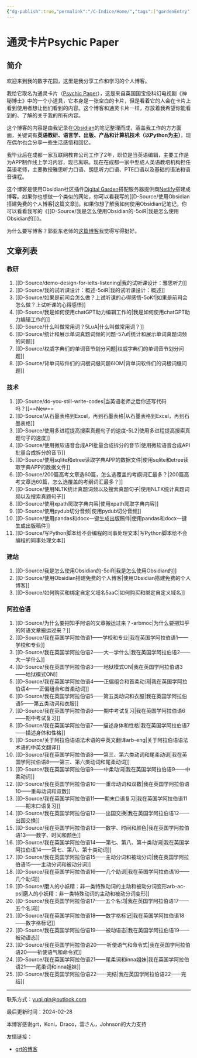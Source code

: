 ```yaml
---
{"dg-publish":true,"permalink":"/C-Indice/Home/","tags":["gardenEntry"],"created":"2023-09-21T09:27:51.000+08:00","updated":"2024-02-28T10:29:04.741+08:00"}
---
```


# 通灵卡片Psychic Paper
## 简介
欢迎来到我的数字花园，这里是我分享工作和学习的个人博客。

我给它取名为通灵卡片（[Psychic Paper](https://tardis.fandom.com/wiki/Psychic_paper)），这是来自英国国宝级科幻电视剧《神秘博士》中的一个小道具，它本身是一张空白的卡片，但是看着它的人会在卡片上看到使用者想让他们看到的内容。这个博客和通灵卡片一样，存放着我希望你能看到的、了解的关于我的所有内容。

这个博客的内容是由我记录在[Obsidian](https://obsidian.md)的笔记整理而成，涵盖我工作的方方面面，关键词有**英语教研、语言学、出版、产品和计算机技术（以Python为主）**，现在偶尔也会分享一些生活感悟和回忆。

我毕业后在成都一家互联网教育公司工作了2年，职位是当英语编辑，主要工作是为APP制作线上学习内容，现已离职。现在在成都一家中型成人英语教培机构担任英语老师，主要教授雅思听力口语、朗思听力口语、PTE口语以及基础的语法和语音课程。

这个博客是使用Obsidian社区插件[Digital Garden](https://github.com/obsidianMkdocs/obsidian-github-publisher)搭配服务器提供商[Netlify](https://app.netlify.com/teams/yuqiqin-a/overview)搭建成博客。如果你也想做一个类似的网站，你可以看我写的[[D-Source/使用Obsidian搭建免费的个人博客\|这篇文章]]。如果你想了解我如何使用Obsidian记笔记，你可以看看我写的《[[D-Source/我是怎么使用Obsidian的-5oiR\|我是怎么使用Obsidian的]]》。

为什么要写博客？郭亚东老师的[这篇博客](https://www.dannyguo.com/blog/why-i-blog)我觉得写得挺好。


## 文章列表
### 教研
1. [[D-Source/demo-design-for-ielts-listening\|我的试听课设计：雅思听力]] 
2. [[D-Source/我的试听课设计：概述-5oiR\|我的试听课设计：概述]] 
3. [[D-Source/如果是前司会怎么做？上试听课的心得感悟-5oKf\|如果是前司会怎么做？上试听课的心得感悟]] 
4. [[D-Source/我是如何使用chatGPT助力编辑工作的\|我是如何使用chatGPT助力编辑工作的]] 
5. [[D-Source/什么叫做常用词？5LuA\|什么叫做常用词？]] 
6. [[D-Source/统计和展示单词真题词频的问题-57uf\|统计和展示单词真题词频的问题]] 
7. [[D-Source/权威字典们的单词音节划分问题\|权威字典们的单词音节划分问题]]
8. [[D-Source/背单词软件们的词根词缀问题6IOM\|背单词软件们的词根词缀问题]]

### 技术
1. [[D-Source/do-you-still-write-codes\|当英语老师之后你还写代码吗？]]==New==
2. [[D-Source/从石墨表格到Excel，再到石墨表格\|从石墨表格到Excel，再到石墨表格]] 
3. [[D-Source/使用多进程提高搜索真题句子的速度-5L2\|使用多进程提高搜索真题句子的速度]]
4. [[D-Source/使用微软语音合成API批量合成拆分的音节\|使用微软语音合成API批量合成拆分的音节]] 
5. [[D-Source/使用sqlite和etree读取字典APP的数据文件\|使用sqlite和etree读取字典APP的数据文件]] 
6. [[D-Source/200篇高考文章选60篇，怎么选覆盖的考纲词汇最多？\|200篇高考文章选60篇，怎么选覆盖的考纲词汇最多？]]  
7. [[D-Source/使用NLTK统计真题词频以及搜索真题句子\|使用NLTK统计真题词频以及搜索真题句子]]
8. [[D-Source/使用xpath爬取字典内容\|使用xpath爬取字典内容]]
9. [[D-Source/使用pydub切分音频\|使用pydub切分音频]]
10. [[D-Source/使用pandas和docx一键生成出版稿件\|使用pandas和docx一键生成出版稿件]]
11. [[D-Source/写Python脚本给不会编程的同事处理文本\|写Python脚本给不会编程的同事处理文本]]

###  建站
1. [[D-Source/我是怎么使用Obsidian的-5oiR\|我是怎么使用Obsidian的]] 
2.  [[D-Source/使用Obsidian搭建免费的个人博客\|使用Obsidian搭建免费的个人博客]]
3. [[D-Source/如何购买和绑定自定义域名5aaC\|如何购买和绑定自定义域名]]

### 阿拉伯语
1. [[D-Source/为什么要把知乎阿语的文章搬运过来？-arbmoc\|为什么要把知乎的阿语文章搬运过来？]]
2.  [[D-Source/我在英国学阿拉伯语1——学校和专业\|我在英国学阿拉伯语1——学校和专业]]
3. [[D-Source/我在英国学阿拉伯语2——大一学什么\|我在英国学阿拉伯语2——大一学什么]]
4. [[D-Source/我在英国学阿拉伯语3——地狱模式ON\|我在英国学阿拉伯语3——地狱模式ON]]
5. [[D-Source/我在英国学阿拉伯语4——正偏组合和首柔动词\|我在英国学阿拉伯语4——正偏组合和首柔动词]]
6. [[D-Source/我在英国学阿拉伯语5——第五类动词和衣服\|我在英国学阿拉伯语5——第五类动词和衣服]]
7. [[D-Source/我在英国学阿拉伯语6——期中考试复习\|我在英国学阿拉伯语6——期中考试复习]]
8. [[D-Source/我在英国学阿拉伯语7——描述身体和性格\|我在英国学阿拉伯语7——描述身体和性格]]
9. [[D-Source/关于阿拉伯语语法术语的中英文翻译arb-eng\|关于阿拉伯语语法术语的中英文翻译]]
10. [[D-Source/我在英国学阿拉伯语8——第三、第六类动词和尾柔动词\|我在英国学阿拉伯语8——第三、第六类动词和尾柔动词]]
11. [[D-Source/我在英国学阿拉伯语9——中柔动词\|我在英国学阿拉伯语9——中柔动词]]
12. [[D-Source/我在英国学阿拉伯语10——重母动词和双数\|我在英国学阿拉伯语10——重母动词和双数]]
13. [[D-Source/我在英国学阿拉伯语11——期末口语复习\|我在英国学阿拉伯语11——期末口语复习]]
14. [[D-Source/我在英国学阿拉伯语12——出国交换\|我在英国学阿拉伯语12——出国交换]]
15. [[D-Source/我在英国学阿拉伯语13——数字、时间和颜色\|我在英国学阿拉伯语13——数字、时间和颜色]]
16. [[D-Source/我在英国学阿拉伯语14——第七、第八、第十类动词\|我在英国学阿拉伯语14——第七、第八、第十类动词]]
17. [[D-Source/我在英国学阿拉伯语15——主动分词和被动分词\|我在英国学阿拉伯语15——主动分词和被动分词]]
18. [[D-Source/我在英国学阿拉伯语16——几个助词\|我在英国学阿拉伯语16——几个助词]]
19. [[D-Source/磨人的小妖精：非一类特殊动词的主动和被动分词变形arb-ac-ps\|磨人的小妖精：非一类特殊动词的主动和被动分词变形]]
20. [[D-Source/我在英国学阿拉伯语17——五个名词\|我在英国学阿拉伯语17——五个名词]]
21. [[D-Source/我在英国学阿拉伯语18——数字格标记\|我在英国学阿拉伯语18——数字格标记]]
22. [[D-Source/我在英国学阿拉伯语19——被动语态\|我在英国学阿拉伯语19——被动语态]]
23. [[D-Source/我在英国学阿拉伯语20——祈使语气和命令式\|我在英国学阿拉伯语20——祈使语气和命令式]]
24. [[D-Source/我在英国学阿拉伯语21——尾柔词和inna姐妹\|我在英国学阿拉伯语21——尾柔词和inna姐妹]]
25. [[D-Source/我在英国学阿拉伯语22——完结\|我在英国学阿拉伯语22——完结]]

---
联系方式：yuqi.qin@outlook.com

最后更新时间：2024-02-28

本博客感谢grt，Koni，Draco，雲さん，Johnson的大力支持

友情链接：
- [grt的博客](https://gaoryrt.com/)